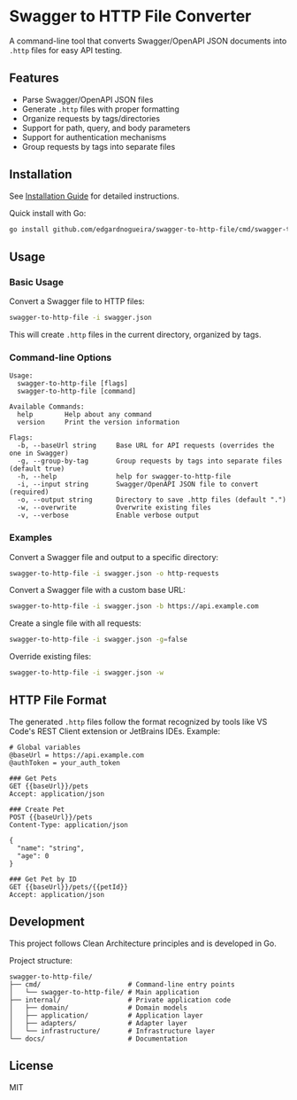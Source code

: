 # Swagger to HTTP File Converter

A command-line tool that converts Swagger/OpenAPI JSON documents into `.http` files for easy API testing.

## Features

- Parse Swagger/OpenAPI JSON files
- Generate `.http` files with proper formatting
- Organize requests by tags/directories
- Support for path, query, and body parameters
- Support for authentication mechanisms
- Group requests by tags into separate files

## Installation

See [Installation Guide](docs/INSTALL.md) for detailed instructions.

Quick install with Go:

```bash
go install github.com/edgardnogueira/swagger-to-http-file/cmd/swagger-to-http-file@latest
```

## Usage

### Basic Usage

Convert a Swagger file to HTTP files:

```bash
swagger-to-http-file -i swagger.json
```

This will create `.http` files in the current directory, organized by tags.

### Command-line Options

```
Usage:
  swagger-to-http-file [flags]
  swagger-to-http-file [command]

Available Commands:
  help        Help about any command
  version     Print the version information

Flags:
  -b, --baseUrl string     Base URL for API requests (overrides the one in Swagger)
  -g, --group-by-tag       Group requests by tags into separate files (default true)
  -h, --help               help for swagger-to-http-file
  -i, --input string       Swagger/OpenAPI JSON file to convert (required)
  -o, --output string      Directory to save .http files (default ".")
  -w, --overwrite          Overwrite existing files
  -v, --verbose            Enable verbose output
```

### Examples

Convert a Swagger file and output to a specific directory:

```bash
swagger-to-http-file -i swagger.json -o http-requests
```

Convert a Swagger file with a custom base URL:

```bash
swagger-to-http-file -i swagger.json -b https://api.example.com
```

Create a single file with all requests:

```bash
swagger-to-http-file -i swagger.json -g=false
```

Override existing files:

```bash
swagger-to-http-file -i swagger.json -w
```

## HTTP File Format

The generated `.http` files follow the format recognized by tools like VS Code's REST Client extension or JetBrains IDEs. Example:

```
# Global variables
@baseUrl = https://api.example.com
@authToken = your_auth_token

### Get Pets
GET {{baseUrl}}/pets
Accept: application/json

### Create Pet
POST {{baseUrl}}/pets
Content-Type: application/json

{
  "name": "string",
  "age": 0
}

### Get Pet by ID
GET {{baseUrl}}/pets/{{petId}}
Accept: application/json
```

## Development

This project follows Clean Architecture principles and is developed in Go.

Project structure:

```
swagger-to-http-file/
├── cmd/                      # Command-line entry points
│   └── swagger-to-http-file/ # Main application
├── internal/                 # Private application code
│   ├── domain/               # Domain models
│   ├── application/          # Application layer
│   ├── adapters/             # Adapter layer
│   └── infrastructure/       # Infrastructure layer
└── docs/                     # Documentation
```

## License

MIT
